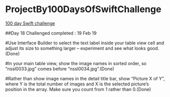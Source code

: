 # ProjectBy100DaysOfSwiftChallenge

<a href="https://www.hackingwithswift.com/100">100 
day Swift challenge </a>

##Day 18 Challenged completed : 19 Feb 19

#Use Interface Builder to select the text label inside your table view cell and adjust its size to something larger – experiment and see what looks good. (Done)

#In your main table view, show the image names in sorted order, so “nssl0033.jpg” comes before “nssl0034.jpg”.(Done)

#Rather than show image names in the detail title bar, show “Picture X of Y”, where Y is the total number of images and X is the selected picture’s position in the array. Make sure you count from 1 rather than 0.(Done)



